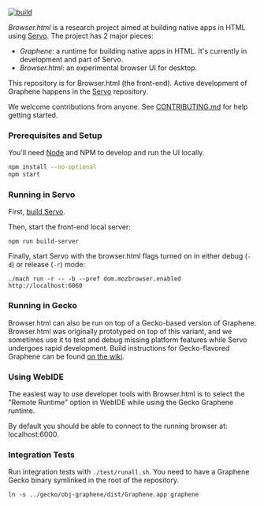 [![build](https://travis-ci.org/mozilla/browser.html.svg?branch=master)](https://travis-ci.org/mozilla/browser.html)

*Browser.html* is a research project aimed at building native apps in HTML using [Servo](https://github.com/servo/servo). The project has 2 major pieces:

- _Graphene_: a runtime for building native apps in HTML. It's currently in development and part of Servo.
- _Browser.html_: an experimental browser UI for desktop.

This repository is for Browser.html (the front-end). Active development of Graphene happens in the [Servo](https://github.com/servo/servo) repository.

We welcome contributions from anyone. See [CONTRIBUTING.md](https://github.com/mozilla/browser.html/blob/master/CONTRIBUTING.md) for help getting started.


### Prerequisites and Setup

You'll need [Node](https://nodejs.org/) and NPM to develop and run the UI locally.

```sh
npm install --no-optional
npm start
```


### Running in Servo

First, [build Servo](https://github.com/servo/servo#prerequisites).

Then, start the front-end local server:

    npm run build-server

Finally, start Servo with the browser.html flags turned on in either debug (`-d`) or release (`-r`) mode:

    ./mach run -r -- -b --pref dom.mozbrowser.enabled http://localhost:6060


### Running in Gecko

Browser.html can also be run on top of a Gecko-based version of Graphene. Browser.html was originally prototyped on top of this variant, and we sometimes use it to test and debug missing platform features while Servo undergoes rapid development. Build instructions for Gecko-flavored Graphene can be found [on the wiki](https://github.com/mozilla/browser.html/wiki/Building-Graphene-%28Gecko-flavor%29).


### Using WebIDE

The easiest way to use developer tools with Browser.html is to select the "Remote Runtime" option in WebIDE while using the Gecko Graphene runtime.

By default you should be able to connect to the running browser at: localhost:6000.


### Integration Tests

Run integration tests with `./test/runall.sh`. You need to have a Graphene Gecko binary symlinked in the root of the repository.

```
ln -s ../gecko/obj-graphene/dist/Graphene.app graphene
```

